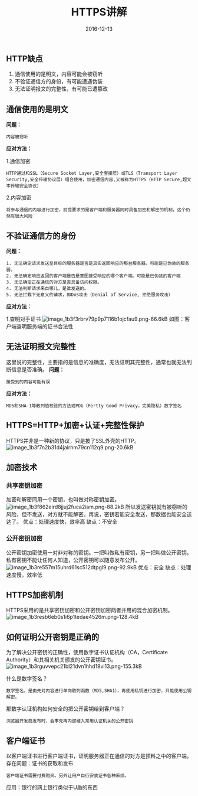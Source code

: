 ﻿---
title: "HTTPS讲解"
date: 2016-12-13
tags: ["HTTPS"]
draft: false
---

## HTTP缺点
1. 通信使用的是明文，内容可能会被窃听
2. 不验证通信方的身份，有可能遭遇伪装
3. 无法证明报文的完整性，有可能已遭篡改

## 通信使用的是明文
**问题：**

    内容被窃听

**应对方法：**

1.通信加密

    HTTP通过和SSL（Secure Socket Layer,安全套接层）或TLS（Transport Layer Security,安全传输协议层）组合使用，加密通信内容,又被称为HTTPS（HTTP Secure,超文本传输安全协议）

2.内容加密

    将参与通信的内容进行加密，前提要求的是客户端和服务器同时具备加密和解密的机制，这个仍然有很大风险

## 不验证通信方的身份
**问题：**

    1. 无法确定请求发送至目标的服务器是否是真实返回响应的那台服务器。可能是已伪装的服务器。
    2. 无法确定响应返回的客户端是否是意图接受响应的哪个客户端。可能是已伪装的客户端
    3. 无法确定正在通信的对方是否具备访问权限。
    4. 无法判断请求来自哪儿，是谁发送的。
    5. 无法拦截下无意义的请求，即DoS攻击（Denial of Service, 拒绝服务攻击）

**应对方法：**

1.查明对手证书
![image_1b3f3rbrv79p9p7116b1ojcfau9.png-66.6kB][1]
如图：客户端查明服务端的证书合法性

## 无法证明报文完整性

这里说的完整性，主要指的是信息的准确度，无法证明其完整性，通常也就无法判断信息是否准确。
**问题：**

    接受到的内容可能有误

**应对方法：**

    MD5和SHA-1等散列值校验的方法或PDG（Pertty Good Privacy，完美隐私）数字签名

## HTTPS=HTTP+加密+认证+完整性保护
HTTPS并非是一种新的协议，只是披了SSL外壳的HTTP。
![image_1b3f7n2b31d4jairhm79cn112q9.png-20.6kB][2]

## 加密技术
### 共享密钥加密
加密和解密同用一个密钥，也叫做对称密钥加密。
![image_1b3f862eird8jjuj2fuca2iam.png-88.2kB][3]
所以发送密钥就有被窃听的风险，但不发送，对方就不能解密。再说，密钥若能安全发送，那数据也能安全送达了。
优点：处理速度快，效率高
缺点：不安全

### 公开密钥加密
公开密钥加密使用一对非对称的密钥。一把叫做私有密钥，另一把叫做公开密钥。私有密钥不能让任何人知道，公开密钥可以随意发布公开。 
![image_1b3re557m15uhrd61sc512dtpgl9.png-92.9kB][4]
优点：安全
缺点：处理速度慢，效率低


## HTTPS加密机制
HTTPS采用的是共享密钥加密和公开密钥加密两者并用的混合加密机制。
![image_1b3resb6eb0s1i6p1tedae4526m.png-128.4kB][5]

## 如何证明公开密钥是正确的
为了解决公开密钥的正确性，使用数字证书认证机构（CA，Certificate Authority）和其相关机关颁发的公开密钥证书。
![image_1b3rguvvepc21bl21dvn1hhd19vi13.png-155.3kB][6]

什么是数字签名？


    数字签名，是由先对内容进行单向散列函数（MD5,SHA1），再使用私钥进行加密，只能使用公钥解密。

那数字认证机构如何安全的把公开密钥给到客户端？

    浏览器开发商发布时，会事先再内部植入常用认证机关的公开密钥

## 客户端证书
以客户端证书进行客户端证书，证明服务器正在通信的对方是预料之中的客户端。
存在问题：证书的获取和发布
    
    客户端证书需要付费购买。另外让用户自行安装证书各种麻烦。

应用：银行的网上银行类似于U盾的东西


​    


[1]: http://static.zybuluo.com/huis/ph395jvu85ibv5zhczzuuhy1/image_1b3f3rbrv79p9p7116b1ojcfau9.png
[2]: http://static.zybuluo.com/huis/xw022r7nlcvp6p5sq26azezb/image_1b3f7n2b31d4jairhm79cn112q9.png
[3]: http://static.zybuluo.com/huis/2969xw1wtemfegps7gl7stl4/image_1b3f862eird8jjuj2fuca2iam.png
[4]: http://static.zybuluo.com/huis/y0linryc747c8261brthgrls/image_1b3re557m15uhrd61sc512dtpgl9.png
[5]: http://static.zybuluo.com/huis/zw18yrdqmuiz8mz8pazd6tne/image_1b3resb6eb0s1i6p1tedae4526m.png
[6]: http://static.zybuluo.com/huis/dnipae34rj1flomw8nq07ers/image_1b3rguvvepc21bl21dvn1hhd19vi13.png